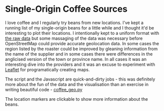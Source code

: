 <!-- 
.. title: Single-origin coffee sources
.. slug: single-origin-coffee-sources
.. date: 2015-05-29 13:50:11 UTC+10:00
.. spellcheck_exceptions: geolocated,Javascript,LatLng,OpenStreetMap,addPoints,addTo,clickable,geo,geolocation,href,http,osm,png,programatically,px,py,setView,tileLayer
.. tags: 
.. link: 
.. description: 
.. type: text
-->

Single-Origin Coffee Sources
============================

I love coffee and I regularly try beans from new locations. I've kept a running list of my single-origin beans for a little while and I thought it'd be interesting to plot their locations. I intentionally kept to a uniform format with [the raw data](https://github.com/edwinsteele/wordspeak.org/blob/master/files/assets/single_origin_coffee_data.txt) but some massaging of the data was necessary before OpenStreetMap could provide accurate geolocation data. In some cases the region listed by the roaster could be improved by gleaning information from the name of the supplier and in some cases there were differences in the anglicised version of the town or province name. In all cases it was an interesting dive into the providers and it was an excuse to experiment with [Leaflet](http://leafletjs.com/) for programatically creating maps.

The script and the Javascript are quick-and-dirty jobs - this was definitely more about the fun of the data and the visualisation than an exercise in writing beautiful code - [coffee_geo.py](https://github.com/edwinsteele/wordspeak.org/blob/master/coffee_geo.py)

The location markers are clickable to show more information about the beans.

<link rel="stylesheet" href="/assets/leaflet-0.7.3/leaflet.css" />
<style>
@media(min-width:870px) {
	#map { height: 416px; width: 555px; }
}
@media(max-width:870px) {
	#map { height: 337px; width: 450px; }
}
@media(max-width:500px) {
	#map { height: 300px; width: 400px; }
}
</style>
<div id="map"></div>

<script src="/assets/leaflet-0.7.3/leaflet.js"></script>
<script src="/assets/single_origin_coffee_data.js"></script>
<script>
var map = L.map('map');
L.tileLayer('http://{s}.tile.osm.org/{z}/{x}/{y}.png', {
        attribution: '&copy; <a href="http://osm.org/copyright">OpenStreetMap</a> contributors'
}).addTo(map);
map.setView(new L.LatLng(0, 0), 1);
addPoints();
</script>


